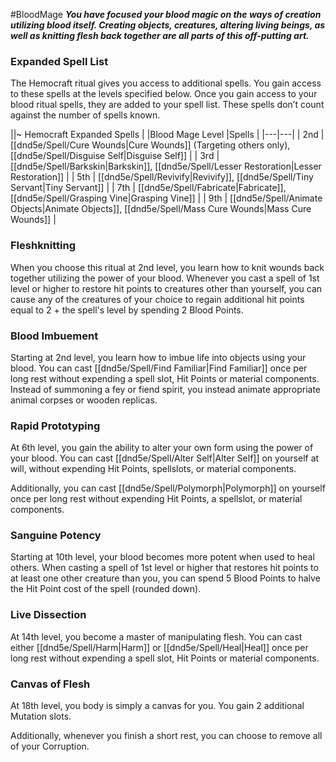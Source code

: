#BloodMage
***You have focused your blood magic on the ways of creation utilizing blood itself. Creating objects, creatures, altering living beings, as well as knitting flesh back together are all parts of this off-putting art.***

### Expanded Spell List
The Hemocraft ritual gives you access to additional spells. You gain access to these spells at the levels specified below. Once you gain access to your blood ritual spells, they are added to your spell list. These spells don’t count against the number of spells known.

||~ Hemocraft Expanded Spells |
|Blood Mage Level |Spells |
|---|---|
| 2nd | [[dnd5e/Spell/Cure Wounds\|Cure Wounds]] (Targeting others only), [[dnd5e/Spell/Disguise Self\|Disguise Self]] |
| 3rd | [[dnd5e/Spell/Barkskin\|Barkskin]], [[dnd5e/Spell/Lesser Restoration\|Lesser Restoration]] |
| 5th | [[dnd5e/Spell/Revivify\|Revivify]], [[dnd5e/Spell/Tiny Servant\|Tiny Servant]] |
| 7th | [[dnd5e/Spell/Fabricate\|Fabricate]], [[dnd5e/Spell/Grasping Vine\|Grasping Vine]] |
| 9th | [[dnd5e/Spell/Animate Objects\|Animate Objects]], [[dnd5e/Spell/Mass Cure Wounds\|Mass Cure Wounds]] |

### Fleshknitting
When you choose this ritual at 2nd level, you learn how to knit wounds back together utilizing the power of your blood. Whenever you cast a spell of 1st level or higher to restore hit points to creatures other than yourself, you can cause any of the creatures of your choice to regain additional hit points equal to 2 + the spell's level by spending 2 Blood Points.

### Blood Imbuement
Starting at 2nd level, you learn how to imbue life into objects using your blood. You can cast [[dnd5e/Spell/Find Familiar\|Find Familiar]] once per long rest without expending a spell slot, Hit Points or material components. Instead of summoning a fey or fiend spirit, you instead animate appropriate animal corpses or wooden replicas.

### Rapid Prototyping
At 6th level, you gain the ability to alter your own form using the power of your blood. You can cast [[dnd5e/Spell/Alter Self\|Alter Self]] on yourself at will, without expending Hit Points, spellslots, or material components.

Additionally, you can cast [[dnd5e/Spell/Polymorph\|Polymorph]] on yourself once per long rest without expending Hit Points, a spellslot, or material components.

### Sanguine Potency
Starting at 10th level, your blood becomes more potent when used to heal others. When casting a spell of 1st level or higher that restores hit points to at least one other creature than you, you can spend 5 Blood Points to halve the Hit Point cost of the spell (rounded down).

### Live Dissection
At 14th level, you become a master of manipulating flesh. You can cast either [[dnd5e/Spell/Harm\|Harm]] or [[dnd5e/Spell/Heal\|Heal]] once per long rest without expending a spell slot, Hit Points or material components.

### Canvas of Flesh
At 18th level, you body is simply a canvas for you. You gain 2 additional Mutation slots.

Additionally, whenever you finish a short rest, you can choose to remove all of your Corruption.